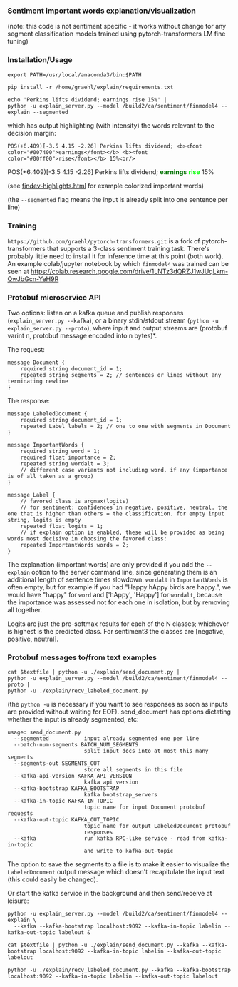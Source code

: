 ### Sentiment important words explanation/visualization

(note: this code is not sentiment specific - it works without
change for any segment classification models trained using
pytorch-transformers LM fine tuning)

### Installation/Usage

    export PATH=/usr/local/anaconda3/bin:$PATH

    pip install -r /home/graehl/explain/requirements.txt

    echo 'Perkins lifts dividend; earnings rise 15%' |
    python -u explain_server.py --model /build2/ca/sentiment/finmodel4 --explain --segmented

which has output highlighting (with intensity) the words relevant to the decision margin:

    POS(+6.409)[-3.5 4.15 -2.26] Perkins lifts dividend; <b><font color="#007400">earnings</font></b> <b><font color="#00ff00">rise</font></b> 15%<br/>

POS(+6.409)[-3.5 4.15 -2.26] Perkins lifts dividend; <b><font color="#007400">earnings</font></b> <b><font color="#00ff00">rise</font></b> 15%<br/>

(see <a href="http://htmlpreview.github.io/?https://github.com/graehl/pytorch-transformers/blob/master/explain/findev-highlights.html">findev-highlights.html</a> for example colorized important words)

(the `--segmented` flag means the input is already split into one sentence per line)

### Training

`https://github.com/graehl/pytorch-transformers.git` is a fork of
pytorch-transformers that supports a 3-class sentiment training
task. There's probably little need to install it for inference time at
this point (both work). An example colab/jupyter notebook by which
`finmodel4` was trained can be seen at
https://colab.research.google.com/drive/1LNTz3dQRZJ1wJUqLkm-QwJbGcn-YeH9R


### Protobuf microservice API

Two options: listen on a kafka queue and publish responses
(`explain_server.py --kafka`), or a binary stdin/stdout stream
(`python -u explain_server.py --proto`), where input and output
streams are (protobuf varint n, protobuf message encoded into n
bytes)*.

The request:

    message Document {
        required string document_id = 1;
        repeated string segments = 2; // sentences or lines without any terminating newline
    }


The response:

    message LabeledDocument {
        required string document_id = 1;
        repeated Label labels = 2; // one to one with segments in Document
    }

    message ImportantWords {
        required string word = 1;
        required float importance = 2;
        repeated string wordalt = 3;
        // different case variants not including word, if any (importance is of all taken as a group)
    }

    message Label {
        // favored class is argmax(logits)
        // for sentiment: confidences in negative, positive, neutral. the one that is higher than others = the classification. for empty input string, logits is empty
        repeated float logits = 1;
        // if explain option is enabled, these will be provided as being words most decisive in choosing the favored class:
        repeated ImportantWords words = 2;
    }

The explanation (important words) are only provided if you add the
`--explain` option to the server command line, since generating them
is an additional length of sentence times slowdown. `wordalt` in
`ImportantWords` is often empty, but for example if you had "Happy
hAppy birds are happy.", we would have "happy" for `word` and
['hAppy', 'Happy'] for `wordalt`, because the importance was assessed
not for each one in isolation, but by removing all together.

Logits are just the pre-softmax results for each of the N classes;
whichever is highest is the predicted class. For sentiment3 the
classes are [negative, positive, neutral].

### Protobuf messages to/from text examples

    cat $textfile | python -u ./explain/send_document.py |
    python -u explain_server.py --model /build2/ca/sentiment/finmodel4 --proto |
    python -u ./explain/recv_labeled_document.py

(the `python -u` is necessary if you want to see responses as soon as
inputs are provided without waiting for EOF). send_document has
options dictating whether the input is already segmented, etc:

    usage: send_document.py
      --segmented           input already segmented one per line
      --batch-num-segments BATCH_NUM_SEGMENTS
                            split input docs into at most this many segments
      --segments-out SEGMENTS_OUT
                            store all segments in this file
      --kafka-api-version KAFKA_API_VERSION
                            kafka api version
      --kafka-bootstrap KAFKA_BOOTSTRAP
                            kafka bootstrap_servers
      --kafka-in-topic KAFKA_IN_TOPIC
                            topic name for input Document protobuf requests
      --kafka-out-topic KAFKA_OUT_TOPIC
                            topic name for output LabeledDocument protobuf
                            responses
      --kafka               run kafka RPC-like service - read from kafka-in-topic
                            and write to kafka-out-topic

The option to save the segments to a file is to make it easier to
visualize the `LabeledDocument` output message which doesn't
recapitulate the input text (this could easily be changed).

Or start the kafka service in the background and then send/receive at leisure:

    python -u explain_server.py --model /build2/ca/sentiment/finmodel4 --explain \
      --kafka --kafka-bootstrap localhost:9092 --kafka-in-topic labelin --kafka-out-topic labelout &

    cat $textfile | python -u ./explain/send_document.py --kafka --kafka-bootstrap localhost:9092 --kafka-in-topic labelin --kafka-out-topic labelout

    python -u ./explain/recv_labeled_document.py --kafka --kafka-bootstrap localhost:9092 --kafka-in-topic labelin --kafka-out-topic labelout
